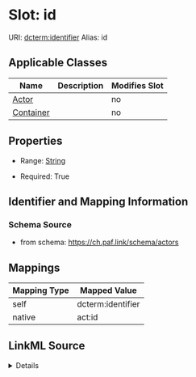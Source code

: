 

# Slot: id 



URI: [dcterm:identifier](http://purl.org/dc/terms/identifier)
Alias: id

<!-- no inheritance hierarchy -->





## Applicable Classes

| Name | Description | Modifies Slot |
| --- | --- | --- |
| [Actor](Actor.md) |  |  no  |
| [Container](Container.md) |  |  no  |






## Properties

* Range: [String](String.md)

* Required: True




## Identifier and Mapping Information






### Schema Source


* from schema: https://ch.paf.link/schema/actors




## Mappings

| Mapping Type | Mapped Value |
| ---  | ---  |
| self | dcterm:identifier |
| native | act:id |




## LinkML Source

<details>
```yaml
name: id
from_schema: https://ch.paf.link/schema/actors
rank: 1000
slot_uri: dcterm:identifier
identifier: true
alias: id
domain_of:
- Container
- Actor
range: string
required: true

```
</details>